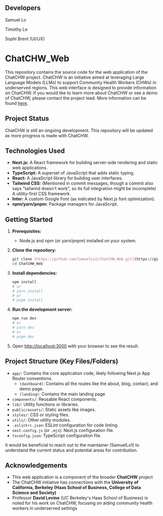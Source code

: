 ## Developers
Samuel Lo

Timothy Le

Sophi Brent (UI/UX)

# ChatCHW_Web

This repository contains the source code for the web application of the ChatCHW project. ChatCHW is an initiative aimed at leveraging Large Language Models (LLMs) to support Community Health Workers (CHWs) in underserved regions. This web interface is designed to provide information on ChatCHW. If you would like to learn more about ChatCHW or see a demo of ChatCHW, please contact the project lead. More information can be found [here](https://urapprojects.berkeley.edu/detail.php?id=18714-3).

## Project Status

ChatCHW is still an ongoing development. This repository will be updated as more progress is made with ChatCHW.

## Technologies Used

* **Next.js:** A React framework for building server-side rendering and static web applications.
* **TypeScript:** A superset of JavaScript that adds static typing.
* **React:** A JavaScript library for building user interfaces.
* **Tailwind CSS:** (Mentioned in commit messages, though a commit also says "tailwind doesn't work", so its full integration might be incomplete) A utility-first CSS framework.
* **Inter:** A custom Google Font (as indicated by Next.js font optimization).
* **npm/yarn/pnpm:** Package managers for JavaScript.

## Getting Started

1.  **Prerequisites:**
    * Node.js and npm (or yarn/pnpm) installed on your system.

2.  **Clone the repository:**
    ```bash
    git clone [https://github.com/SamuelLo1/ChatCHW_Web.git](https://github.com/SamuelLo1/ChatCHW_Web.git)
    cd ChatCHW_Web
    ```

3.  **Install dependencies:**
    ```bash
    npm install
    # or
    # yarn install
    # or
    # pnpm install
    ```

4.  **Run the development server:**
    ```bash
    npm run dev
    # or
    # yarn dev
    # or
    # pnpm dev
    ```

5.  Open [http://localhost:3000](http://localhost:3000) with your browser to see the result.

## Project Structure (Key Files/Folders)

* `app/`: Contains the core application code, likely following Next.js App Router conventions.
    * `(dashboard)`: Contains all the routes like the about, blog, contact, and demo page.
    * `(landing)`: Contains the main landing page
* `components/`: Reusable React components.
* `lib/`: Utility functions or libraries.
* `public/assets/`: Static assets like images.
* `styles/`: CSS or styling files.
* `utils/`: Other utility modules.
* `.eslintrc.json`: ESLint configuration for code linting.
* `next.config.js` (or `.mjs`): Next.js configuration file.
* `tsconfig.json`: TypeScript configuration file.

It would be beneficial to reach out to the maintainer (SamuelLo1) to understand the current status and potential areas for contribution.

## Acknowledgements

* This web application is a component of the broader **ChatCHW** project
* The ChatCHW initiative has connections with the **University of California, Berkeley (Haas School of Business, College of Data Science and Society)**
* Professor **David Levine** (UC Berkeley's Haas School of Business) is noted for his work on ChatCHW, focusing on aiding community health workers in underserved settings
